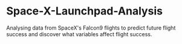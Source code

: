 # Space-X-Launchpad-Analysis
Analysing data from SpaceX's Falcon9 flights to predict future flight success and discover what variables affect flight success.
